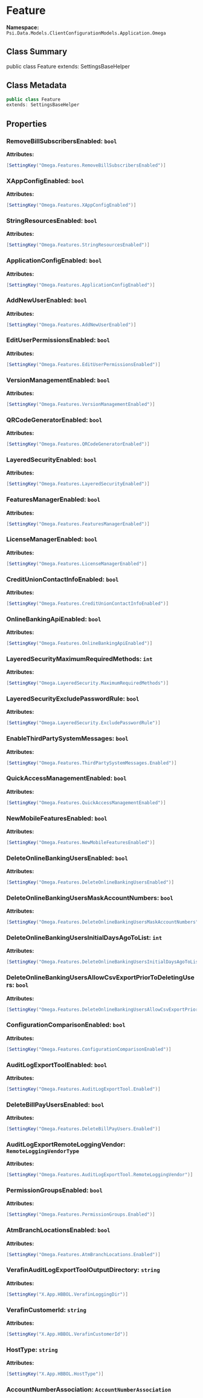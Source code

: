 # Feature

**Namespace:** `Psi.Data.Models.ClientConfigurationModels.Application.Omega`

## Class Summary

public class Feature
extends: SettingsBaseHelper

## Class Metadata

```typescript
public class Feature
extends: SettingsBaseHelper
```

## Properties

### RemoveBillSubscribersEnabled: `bool`

**Attributes:**
```csharp
[SettingKey("Omega.Features.RemoveBillSubscribersEnabled")]
```

### XAppConfigEnabled: `bool`

**Attributes:**
```csharp
[SettingKey("Omega.Features.XAppConfigEnabled")]
```

### StringResourcesEnabled: `bool`

**Attributes:**
```csharp
[SettingKey("Omega.Features.StringResourcesEnabled")]
```

### ApplicationConfigEnabled: `bool`

**Attributes:**
```csharp
[SettingKey("Omega.Features.ApplicationConfigEnabled")]
```

### AddNewUserEnabled: `bool`

**Attributes:**
```csharp
[SettingKey("Omega.Features.AddNewUserEnabled")]
```

### EditUserPermissionsEnabled: `bool`

**Attributes:**
```csharp
[SettingKey("Omega.Features.EditUserPermissionsEnabled")]
```

### VersionManagementEnabled: `bool`

**Attributes:**
```csharp
[SettingKey("Omega.Features.VersionManagementEnabled")]
```

### QRCodeGeneratorEnabled: `bool`

**Attributes:**
```csharp
[SettingKey("Omega.Features.QRCodeGeneratorEnabled")]
```

### LayeredSecurityEnabled: `bool`

**Attributes:**
```csharp
[SettingKey("Omega.Features.LayeredSecurityEnabled")]
```

### FeaturesManagerEnabled: `bool`

**Attributes:**
```csharp
[SettingKey("Omega.Features.FeaturesManagerEnabled")]
```

### LicenseManagerEnabled: `bool`

**Attributes:**
```csharp
[SettingKey("Omega.Features.LicenseManagerEnabled")]
```

### CreditUnionContactInfoEnabled: `bool`

**Attributes:**
```csharp
[SettingKey("Omega.Features.CreditUnionContactInfoEnabled")]
```

### OnlineBankingApiEnabled: `bool`

**Attributes:**
```csharp
[SettingKey("Omega.Features.OnlineBankingApiEnabled")]
```

### LayeredSecurityMaximumRequiredMethods: `int`

**Attributes:**
```csharp
[SettingKey("Omega.LayeredSecurity.MaximumRequiredMethods")]
```

### LayeredSecurityExcludePasswordRule: `bool`

**Attributes:**
```csharp
[SettingKey("Omega.LayeredSecurity.ExcludePasswordRule")]
```

### EnableThirdPartySystemMessages: `bool`

**Attributes:**
```csharp
[SettingKey("Omega.Features.ThirdPartySystemMessages.Enabled")]
```

### QuickAccessManagementEnabled: `bool`

**Attributes:**
```csharp
[SettingKey("Omega.Features.QuickAccessManagementEnabled")]
```

### NewMobileFeaturesEnabled: `bool`

**Attributes:**
```csharp
[SettingKey("Omega.Features.NewMobileFeaturesEnabled")]
```

### DeleteOnlineBankingUsersEnabled: `bool`

**Attributes:**
```csharp
[SettingKey("Omega.Features.DeleteOnlineBankingUsersEnabled")]
```

### DeleteOnlineBankingUsersMaskAccountNumbers: `bool`

**Attributes:**
```csharp
[SettingKey("Omega.Features.DeleteOnlineBankingUsersMaskAccountNumbers")]
```

### DeleteOnlineBankingUsersInitialDaysAgoToList: `int`

**Attributes:**
```csharp
[SettingKey("Omega.Features.DeleteOnlineBankingUsersInitialDaysAgoToList")]
```

### DeleteOnlineBankingUsersAllowCsvExportPriorToDeletingUsers: `bool`

**Attributes:**
```csharp
[SettingKey("Omega.Features.DeleteOnlineBankingUsersAllowCsvExportPriorToDeletingUsers")]
```

### ConfigurationComparisonEnabled: `bool`

**Attributes:**
```csharp
[SettingKey("Omega.Features.ConfigurationComparisonEnabled")]
```

### AuditLogExportToolEnabled: `bool`

**Attributes:**
```csharp
[SettingKey("Omega.Features.AuditLogExportTool.Enabled")]
```

### DeleteBillPayUsersEnabled: `bool`

**Attributes:**
```csharp
[SettingKey("Omega.Features.DeleteBillPayUsers.Enabled")]
```

### AuditLogExportRemoteLoggingVendor: `RemoteLoggingVendorType`

**Attributes:**
```csharp
[SettingKey("Omega.Features.AuditLogExportTool.RemoteLoggingVendor")]
```

### PermissionGroupsEnabled: `bool`

**Attributes:**
```csharp
[SettingKey("Omega.Features.PermissionGroups.Enabled")]
```

### AtmBranchLocationsEnabled: `bool`

**Attributes:**
```csharp
[SettingKey("Omega.Features.AtmBranchLocations.Enabled")]
```

### VerafinAuditLogExportToolOutputDirectory: `string`

**Attributes:**
```csharp
[SettingKey("X.App.HBBOL.VerafinLoggingDir")]
```

### VerafinCustomerId: `string`

**Attributes:**
```csharp
[SettingKey("X.App.HBBOL.VerafinCustomerId")]
```

### HostType: `string`

**Attributes:**
```csharp
[SettingKey("X.App.HBBOL.HostType")]
```

### AccountNumberAssociation: `AccountNumberAssociation`
